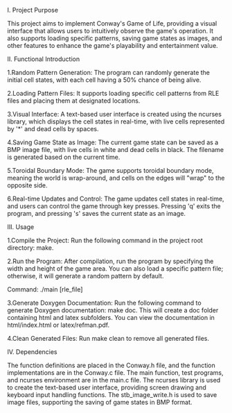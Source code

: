 I. Project Purpose

This project aims to implement Conway's Game of Life, providing a visual interface that allows users to intuitively observe the game's operation. It also supports loading specific patterns, saving game states as images, and other features to enhance the game's playability and entertainment value.

II. Functional Introduction

1.Random Pattern Generation: The program can randomly generate the initial cell states, with each cell having a 50% chance of being alive.

2.Loading Pattern Files: It supports loading specific cell patterns from RLE files and placing them at designated locations.

3.Visual Interface: A text-based user interface is created using the ncurses library, which displays the cell states in real-time, with live cells represented by '*' and dead cells by spaces.

4.Saving Game State as Image: The current game state can be saved as a BMP image file, with live cells in white and dead cells in black. The filename is generated based on the current time.

5.Toroidal Boundary Mode: The game supports toroidal boundary mode, meaning the world is wrap-around, and cells on the edges will "wrap" to the opposite side.

6.Real-time Updates and Control: The game updates cell states in real-time, and users can control the game through key presses. Pressing 'q' exits the program, and pressing 's' saves the current state as an image.

III. Usage

1.Compile the Project: Run the following command in the project root directory: make.

2.Run the Program: After compilation, run the program by specifying the width and height of the game area. You can also load a specific pattern file; otherwise, it will generate a random pattern by default.

Command: ./main <width> <height> [rle_file]

3.Generate Doxygen Documentation: Run the following command to generate Doxygen documentation: make doc. This will create a doc folder containing html and latex subfolders. You can view the documentation in html/index.html or latex/refman.pdf.

4.Clean Generated Files: Run make clean to remove all generated files.

IV. Dependencies

The function definitions are placed in the Conway.h file, and the function implementations are in the Conway.c file. The main function, test programs, and ncurses environment are in the main.c file. The ncurses library is used to create the text-based user interface, providing screen drawing and keyboard input handling functions. The stb_image_write.h is used to save image files, supporting the saving of game states in BMP format.


